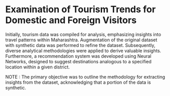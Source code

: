 # Examination of Tourism Trends for Domestic and Foreign Visitors

Initially, tourism data was compiled for analysis, emphasizing insights into travel patterns within Maharashtra.
Augmentation of the original dataset with synthetic data was performed to refine the dataset.
Subsequently, diverse analytical methodologies were applied to derive valuable insights.
Furthermore, a recommendation system was developed using Neural Networks, designed to suggest destinations analogous to a specified location within a given district.

NOTE : The primary objective was to outline the methodology for extracting insights from the dataset, acknowledging that a portion of the data is synthetic.
